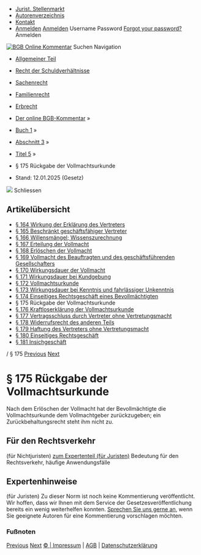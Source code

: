   * [Jurist. Stellenmarkt](https://bgb.kommentar.de/Buch-1/Abschnitt-3/Titel-5/</job-board> "Jurist. Stellenmarkt")
  * [Autorenverzeichnis](https://bgb.kommentar.de/Buch-1/Abschnitt-3/Titel-5/</Autorenverzeichnis> "Autorenverzeichnis")
  * [Kontakt](https://bgb.kommentar.de/Buch-1/Abschnitt-3/Titel-5/</Kontakt>)
  * [Anmelden](https://bgb.kommentar.de/Buch-1/Abschnitt-3/Titel-5/<#login> "show login form") [Anmelden](https://bgb.kommentar.de/Buch-1/Abschnitt-3/Titel-5/<#> "hide login form") Username Password
[Forgot your password?](https://bgb.kommentar.de/Buch-1/Abschnitt-3/Titel-5/</user/forgotpassword>) Anmelden 


[![BGB Online Kommentar](https://bgb.kommentar.de/extension/bgb/design/bgb/images/logo.png)](https://bgb.kommentar.de/Buch-1/Abschnitt-3/Titel-5/</> "BGB Online Kommentar")
Suchen
Navigation
  * [Allgemeiner Teil](https://bgb.kommentar.de/Buch-1/Abschnitt-3/Titel-5/</Buch-1>)
  * [Recht der Schuldverhältnisse](https://bgb.kommentar.de/Buch-1/Abschnitt-3/Titel-5/</Buch-2>)
  * [Sachenrecht](https://bgb.kommentar.de/Buch-1/Abschnitt-3/Titel-5/</Buch-3>)
  * [Familienrecht](https://bgb.kommentar.de/Buch-1/Abschnitt-3/Titel-5/</Buch-4>)
  * [Erbrecht](https://bgb.kommentar.de/Buch-1/Abschnitt-3/Titel-5/</Buch-5>)


  * [Der online BGB-Kommentar](https://bgb.kommentar.de/Buch-1/Abschnitt-3/Titel-5/</>) »
  * [Buch 1](https://bgb.kommentar.de/Buch-1/Abschnitt-3/Titel-5/</Buch-1>) »
  * [Abschnitt 3](https://bgb.kommentar.de/Buch-1/Abschnitt-3/Titel-5/</Buch-1/Abschnitt-3>) »
  * [Titel 5](https://bgb.kommentar.de/Buch-1/Abschnitt-3/Titel-5/</Buch-1/Abschnitt-3/Titel-5>) »
  * § 175 Rückgabe der Vollmachtsurkunde 
  * Stand: 12.01.2025 (Gesetz) 


![](https://vg01.met.vgwort.de/na/1c9909529ead4f509072c06d9081a7d5)
Schliessen 
## Artikelübersicht
  * [ § 164 Wirkung der Erklärung des Vertreters ](https://bgb.kommentar.de/Buch-1/Abschnitt-3/Titel-5/</Buch-1/Abschnitt-3/Titel-5/Wirkung-der-Erklaerung-des-Vertreters>)
  * [ § 165 Beschränkt geschäftsfähiger Vertreter ](https://bgb.kommentar.de/Buch-1/Abschnitt-3/Titel-5/</Buch-1/Abschnitt-3/Titel-5/Beschraenkt-geschaeftsfaehiger-Vertreter>)
  * [ § 166 Willensmängel; Wissenszurechnung ](https://bgb.kommentar.de/Buch-1/Abschnitt-3/Titel-5/</Buch-1/Abschnitt-3/Titel-5/Willensmaengel-Wissenszurechnung>)
  * [ § 167 Erteilung der Vollmacht ](https://bgb.kommentar.de/Buch-1/Abschnitt-3/Titel-5/</Buch-1/Abschnitt-3/Titel-5/Erteilung-der-Vollmacht>)
  * [ § 168 Erlöschen der Vollmacht ](https://bgb.kommentar.de/Buch-1/Abschnitt-3/Titel-5/</Buch-1/Abschnitt-3/Titel-5/Erloeschen-der-Vollmacht>)
  * [ § 169 Vollmacht des Beauftragten und des geschäftsführenden Gesellschafters ](https://bgb.kommentar.de/Buch-1/Abschnitt-3/Titel-5/</Buch-1/Abschnitt-3/Titel-5/Vollmacht-des-Beauftragten-und-des-geschaeftsfuehrenden-Gesellschafters>)
  * [ § 170 Wirkungsdauer der Vollmacht ](https://bgb.kommentar.de/Buch-1/Abschnitt-3/Titel-5/</Buch-1/Abschnitt-3/Titel-5/Wirkungsdauer-der-Vollmacht>)
  * [ § 171 Wirkungsdauer bei Kundgebung ](https://bgb.kommentar.de/Buch-1/Abschnitt-3/Titel-5/</Buch-1/Abschnitt-3/Titel-5/Wirkungsdauer-bei-Kundgebung>)
  * [ § 172 Vollmachtsurkunde ](https://bgb.kommentar.de/Buch-1/Abschnitt-3/Titel-5/</Buch-1/Abschnitt-3/Titel-5/Vollmachtsurkunde>)
  * [ § 173 Wirkungsdauer bei Kenntnis und fahrlässiger Unkenntnis ](https://bgb.kommentar.de/Buch-1/Abschnitt-3/Titel-5/</Buch-1/Abschnitt-3/Titel-5/Wirkungsdauer-bei-Kenntnis-und-fahrlaessiger-Unkenntnis>)
  * [ § 174 Einseitiges Rechtsgeschäft eines Bevollmächtigten ](https://bgb.kommentar.de/Buch-1/Abschnitt-3/Titel-5/</Buch-1/Abschnitt-3/Titel-5/Einseitiges-Rechtsgeschaeft-eines-Bevollmaechtigten>)
  * § 175 Rückgabe der Vollmachtsurkunde 
  * [ § 176 Kraftloserklärung der Vollmachtsurkunde ](https://bgb.kommentar.de/Buch-1/Abschnitt-3/Titel-5/</Buch-1/Abschnitt-3/Titel-5/Kraftloserklaerung-der-Vollmachtsurkunde>)
  * [ § 177 Vertragsschluss durch Vertreter ohne Vertretungsmacht ](https://bgb.kommentar.de/Buch-1/Abschnitt-3/Titel-5/</Buch-1/Abschnitt-3/Titel-5/Vertragsschluss-durch-Vertreter-ohne-Vertretungsmacht>)
  * [ § 178 Widerrufsrecht des anderen Teils ](https://bgb.kommentar.de/Buch-1/Abschnitt-3/Titel-5/</Buch-1/Abschnitt-3/Titel-5/Widerrufsrecht-des-anderen-Teils>)
  * [ § 179 Haftung des Vertreters ohne Vertretungsmacht ](https://bgb.kommentar.de/Buch-1/Abschnitt-3/Titel-5/</Buch-1/Abschnitt-3/Titel-5/Haftung-des-Vertreters-ohne-Vertretungsmacht>)
  * [ § 180 Einseitiges Rechtsgeschäft ](https://bgb.kommentar.de/Buch-1/Abschnitt-3/Titel-5/</Buch-1/Abschnitt-3/Titel-5/Einseitiges-Rechtsgeschaeft>)
  * [ § 181 Insichgeschäft ](https://bgb.kommentar.de/Buch-1/Abschnitt-3/Titel-5/</Buch-1/Abschnitt-3/Titel-5/Insichgeschaeft>)


/ § 175 
[Previous](https://bgb.kommentar.de/Buch-1/Abschnitt-3/Titel-5/</Buch-1/Abschnitt-3/Titel-5/Einseitiges-Rechtsgeschaeft-eines-Bevollmaechtigten> "§ 174 Einseitiges Rechtsgeschäft eines Bevollmächtigten") [Next](https://bgb.kommentar.de/Buch-1/Abschnitt-3/Titel-5/</Buch-1/Abschnitt-3/Titel-5/Kraftloserklaerung-der-Vollmachtsurkunde> "§ 176 Kraftloserklärung der Vollmachtsurkunde")
# § 175 Rückgabe der Vollmachtsurkunde
Nach dem Erlöschen der Vollmacht hat der Bevollmächtigte die Vollmachtsurkunde dem Vollmachtgeber zurückzugeben; ein Zurückbehaltungsrecht steht ihm nicht zu.
## Für den Rechtsverkehr 
(für Nichtjuristen)
[zum Expertenteil (für Juristen)](https://bgb.kommentar.de/Buch-1/Abschnitt-3/Titel-5/<#expertenhinweise>)
Bedeutung für den Rechtsverkehr, häufige Anwendungsfälle
## Expertenhinweise
(für Juristen)
Zu dieser Norm ist noch keine Kommentierung veröffentlicht. Wir hoffen, dass wir Ihnen mit dem Service der Gesetzesveröffentlichung bereits ein wenig weiterhelfen konnten. [Sprechen Sie uns gerne an](https://bgb.kommentar.de/Buch-1/Abschnitt-3/Titel-5/</Kontakt>), wenn Sie geeignete Autoren für eine Kommentierung vorschlagen möchten. 
### Fußnoten
[Previous](https://bgb.kommentar.de/Buch-1/Abschnitt-3/Titel-5/</Buch-1/Abschnitt-3/Titel-5/Einseitiges-Rechtsgeschaeft-eines-Bevollmaechtigten> "§ 174 Einseitiges Rechtsgeschäft eines Bevollmächtigten") [Next](https://bgb.kommentar.de/Buch-1/Abschnitt-3/Titel-5/</Buch-1/Abschnitt-3/Titel-5/Kraftloserklaerung-der-Vollmachtsurkunde> "§ 176 Kraftloserklärung der Vollmachtsurkunde")
[© | Impressum](https://bgb.kommentar.de/Buch-1/Abschnitt-3/Titel-5/</Kontakt>) | [AGB](https://bgb.kommentar.de/Buch-1/Abschnitt-3/Titel-5/</AGB>) | [Datenschutzerklärung](https://bgb.kommentar.de/Buch-1/Abschnitt-3/Titel-5/</Datenschutzerklaerung-fuer-Leser>)
